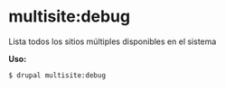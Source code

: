 # multisite:debug
Lista todos los sitios múltiples disponibles en el sistema

**Uso:**
```
$ drupal multisite:debug 
```
